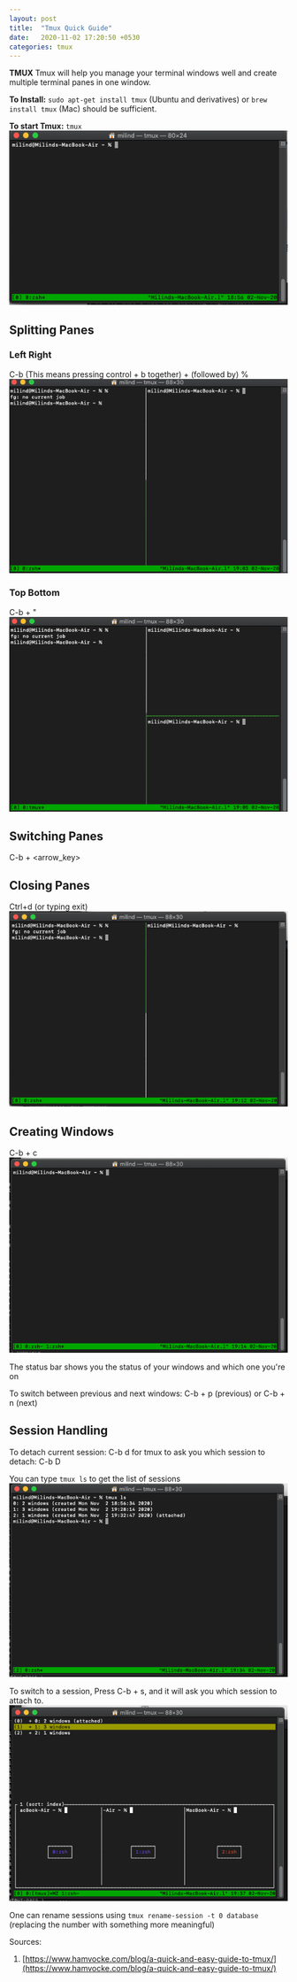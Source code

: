 ```yaml
---
layout: post
title:  "Tmux Quick Guide"
date:   2020-11-02 17:20:50 +0530
categories: tmux
---
```

**TMUX**
Tmux will help you manage your terminal windows well and create multiple terminal panes in one window.

**To Install:**
`sudo apt-get install tmux` (Ubuntu and derivatives) or `brew install tmux` (Mac) should be sufficient.

**To start Tmux:** `tmux`
![](/images/tmux/1.png)

## Splitting Panes
### Left Right
C-b (This means pressing control + b together) + (followed by) %
![](images/tmux/split_pane_l_r.png)

### Top Bottom
C-b  + "
![](images/tmux/split_top_bottom.png)

## Switching Panes
C-b + <arrow_key>

## Closing Panes
Ctrl+d (or typing exit)
![](images/tmux/closing.png)

## Creating Windows
C-b + c
![](images/tmux/new_window.png)

The status bar shows you the status of your windows and which one you're on

To switch between previous and next windows:
C-b + p (previous) or C-b + n (next)

## Session Handling

To detach current session: C-b d
for tmux to ask you which session to detach: C-b D

You can type `tmux ls` to get the list of sessions
![](images/tmux/sessions.png)


To switch to a session,  Press C-b + s, and it will ask you which session to attach to.
![](images/tmux/switching.png)

One can rename sessions using `tmux rename-session -t 0 database` (replacing the number with something more meaningful)

Sources:
1. [https://www.hamvocke.com/blog/a-quick-and-easy-guide-to-tmux/](https://www.hamvocke.com/blog/a-quick-and-easy-guide-to-tmux/)